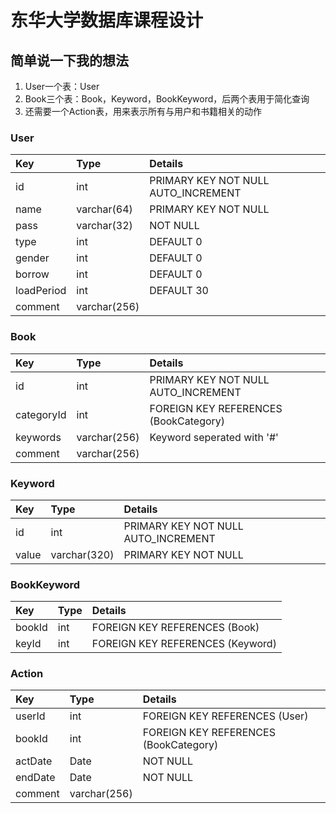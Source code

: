 # 东华大学数据库课程设计

## 简单说一下我的想法
1. User一个表：User
2. Book三个表：Book，Keyword，BookKeyword，后两个表用于简化查询
3. 还需要一个Action表，用来表示所有与用户和书籍相关的动作

### User
| Key        | Type         | Details                             |
|:-----------|:-------------|:------------------------------------|
| id         | int          | PRIMARY KEY NOT NULL AUTO_INCREMENT |
| name       | varchar(64)  | PRIMARY KEY NOT NULL                |
| pass       | varchar(32)  | NOT NULL                            |
| type       | int          | DEFAULT 0                           |
| gender     | int          | DEFAULT 0                           |
| borrow     | int          | DEFAULT 0                           |
| loadPeriod | int          | DEFAULT 30                          |
| comment    | varchar(256) |                                     |
### Book
| Key        | Type         | Details                               |
|:-----------|:-------------|:--------------------------------------|
| id         | int          | PRIMARY KEY NOT NULL AUTO_INCREMENT   |
| categoryId | int          | FOREIGN KEY REFERENCES (BookCategory) |
| keywords   | varchar(256) | Keyword seperated with '#'            |
| comment    | varchar(256) |                                       |
### Keyword
| Key   | Type         | Details                             |
|:------|:-------------|:------------------------------------|
| id    | int          | PRIMARY KEY NOT NULL AUTO_INCREMENT |
| value | varchar(320) | PRIMARY KEY NOT NULL                |
### BookKeyword
| Key    | Type | Details                          |
|:-------|:-----|:---------------------------------|
| bookId | int  | FOREIGN KEY REFERENCES (Book)    |
| keyId  | int  | FOREIGN KEY REFERENCES (Keyword) |
### Action
| Key     | Type         | Details                               |
|:--------|:-------------|:--------------------------------------|
| userId  | int          | FOREIGN KEY REFERENCES (User)         |
| bookId  | int          | FOREIGN KEY REFERENCES (BookCategory) |
| actDate | Date         | NOT NULL                              |
| endDate | Date         | NOT NULL                              |
| comment | varchar(256) |                                       |